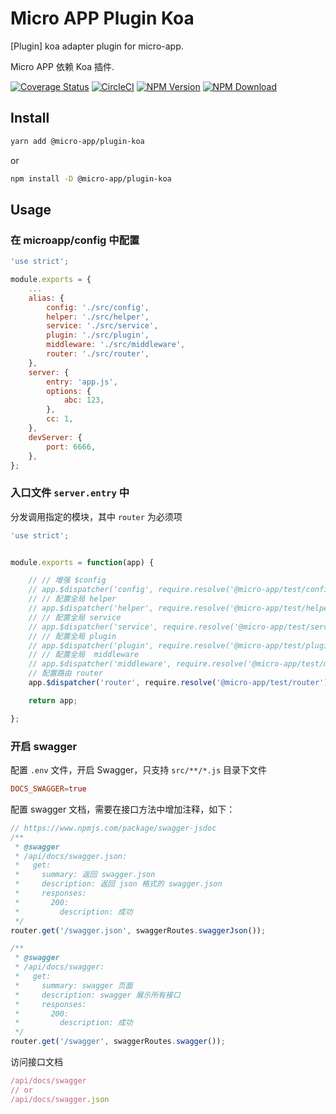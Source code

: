 # Micro APP Plugin Koa

[Plugin] koa adapter plugin for micro-app.

Micro APP 依赖 Koa 插件.

[![Coverage Status][Coverage-img]][Coverage-url]
[![CircleCI][CircleCI-img]][CircleCI-url]
[![NPM Version][npm-img]][npm-url]
[![NPM Download][download-img]][download-url]

[Coverage-img]: https://coveralls.io/repos/github/MicroAppJS/MicroApp-plugin-koa/badge.svg?branch=master
[Coverage-url]: https://coveralls.io/github/MicroAppJS/MicroApp-plugin-koa?branch=master
[CircleCI-img]: https://circleci.com/gh/MicroAppJS/MicroApp-plugin-koa/tree/master.svg?style=svg
[CircleCI-url]: https://circleci.com/gh/MicroAppJS/MicroApp-plugin-koa/tree/master
[npm-img]: https://img.shields.io/npm/v/@micro-app/plugin-koa.svg?style=flat-square
[npm-url]: https://npmjs.org/package/@micro-app/plugin-koa
[download-img]: https://img.shields.io/npm/dm/@micro-app/plugin-koa.svg?style=flat-square
[download-url]: https://npmjs.org/package/@micro-app/plugin-koa

## Install

```sh
yarn add @micro-app/plugin-koa
```

or

```sh
npm install -D @micro-app/plugin-koa
```

## Usage

### 在 microapp/config 中配置

```js
'use strict';

module.exports = {
    ...
    alias: {
        config: './src/config',
        helper: './src/helper',
        service: './src/service',
        plugin: './src/plugin',
        middleware: './src/middleware',
        router: './src/router',
    },
    server: {
        entry: 'app.js',
        options: {
            abc: 123,
        },
        cc: 1,
    },
    devServer: {
        port: 6666,
    },
};
```

### 入口文件 `server.entry` 中

分发调用指定的模块，其中 `router` 为必须项

```js
'use strict';


module.exports = function(app) {

    // // 增强 $config
    // app.$dispatcher('config', require.resolve('@micro-app/test/config'));
    // // 配置全局 helper
    // app.$dispatcher('helper', require.resolve('@micro-app/test/helper'));
    // // 配置全局 service
    // app.$dispatcher('service', require.resolve('@micro-app/test/service'));
    // // 配置全局 plugin
    // app.$dispatcher('plugin', require.resolve('@micro-app/test/plugin'));
    // // 配置全局  middleware
    // app.$dispatcher('middleware', require.resolve('@micro-app/test/middleware'));
    // 配置路由 router
    app.$dispatcher('router', require.resolve('@micro-app/test/router'));

    return app;

};

```

### 开启 swagger

配置 `.env` 文件，开启 Swagger，只支持 `src/**/*.js` 目录下文件

```conf
DOCS_SWAGGER=true
```

配置 swagger 文档，需要在接口方法中增加注释，如下：

```js
// https://www.npmjs.com/package/swagger-jsdoc
/**
 * @swagger
 * /api/docs/swagger.json:
 *   get:
 *     summary: 返回 swagger.json
 *     description: 返回 json 格式的 swagger.json
 *     responses:
 *       200:
 *         description: 成功
 */
router.get('/swagger.json', swaggerRoutes.swaggerJson());

/**
 * @swagger
 * /api/docs/swagger:
 *   get:
 *     summary: swagger 页面
 *     description: swagger 展示所有接口
 *     responses:
 *       200:
 *         description: 成功
 */
router.get('/swagger', swaggerRoutes.swagger());
```

访问接口文档

```js
/api/docs/swagger
// or
/api/docs/swagger.json
```